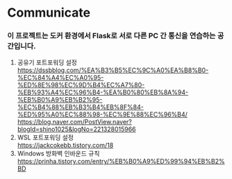 # Communicate

### 이 프로젝트는 도커 환경에서 Flask로 서로 다른 PC 간 통신을 연습하는 공간입니다.
1. 공유기 포트포워딩 설정  
https://dssbblog.com/%EA%B3%B5%EC%9C%A0%EA%B8%B0-%EC%84%A4%EC%A0%95-%ED%8E%98%EC%9D%B4%EC%A7%80-%EB%93%A4%EC%96%B4-%EA%B0%80%EB%8A%94-%EB%B0%A9%EB%B2%95-%EC%B4%88%EB%B3%B4%EB%8F%84-%ED%95%A0%EC%88%98-%EC%9E%88%EC%96%B4/  
https://blog.naver.com/PostView.naver?blogId=shino1025&logNo=221328015966
2. WSL 포트포워딩 설정  
https://jackcokebb.tistory.com/18
3. Windows 방화벽 인바운드 규칙  
https://prinha.tistory.com/entry/%EB%B0%A9%ED%99%94%EB%B2%BD


